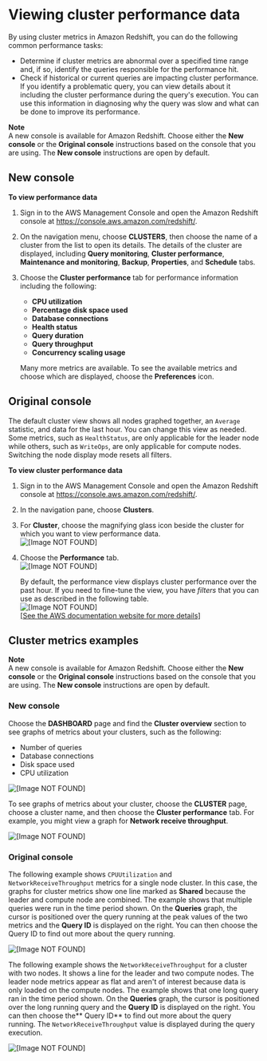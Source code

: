 # Viewing cluster performance data<a name="performance-metrics-perf"></a>

By using cluster metrics in Amazon Redshift, you can do the following common performance tasks:
+ Determine if cluster metrics are abnormal over a specified time range and, if so, identify the queries responsible for the performance hit\.
+ Check if historical or current queries are impacting cluster performance\. If you identify a problematic query, you can view details about it including the cluster performance during the query's execution\. You can use this information in diagnosing why the query was slow and what can be done to improve its performance\.

**Note**  
A new console is available for Amazon Redshift\. Choose either the **New console** or the **Original console** instructions based on the console that you are using\. The **New console** instructions are open by default\.

## New console<a name="cluster-performance-metric"></a>

**To view performance data**

1. Sign in to the AWS Management Console and open the Amazon Redshift console at [https://console\.aws\.amazon\.com/redshift/](https://console.aws.amazon.com/redshift/)\.

1. On the navigation menu, choose **CLUSTERS**, then choose the name of a cluster from the list to open its details\. The details of the cluster are displayed, including **Query monitoring**, **Cluster performance**, **Maintenance and monitoring**, **Backup**, **Properties**, and **Schedule** tabs\.

1. Choose the **Cluster performance** tab for performance information including the following:
   + **CPU utilization**
   + **Percentage disk space used**
   + **Database connections**
   + **Health status**
   + **Query duration**
   + **Query throughput**
   + **Concurrency scaling usage**

   Many more metrics are available\. To see the available metrics and choose which are displayed, choose the **Preferences** icon\.

## Original console<a name="cluster-performance-metric-originalconsole"></a>

The default cluster view shows all nodes graphed together, an `Average` statistic, and data for the last hour\. You can change this view as needed\. Some metrics, such as `HealthStatus`, are only applicable for the leader node while others, such as `WriteOps`, are only applicable for compute nodes\. Switching the node display mode resets all filters\. 

**To view cluster performance data**

1. Sign in to the AWS Management Console and open the Amazon Redshift console at [https://console\.aws\.amazon\.com/redshift/](https://console.aws.amazon.com/redshift/)\.

1. In the navigation pane, choose **Clusters**\.

1. For **Cluster**, choose the magnifying glass icon beside the cluster for which you want to view performance data\.  
![\[Image NOT FOUND\]](http://docs.aws.amazon.com/redshift/latest/mgmt/images/cm-metrics-10.png)

1. Choose the **Performance** tab\.  
![\[Image NOT FOUND\]](http://docs.aws.amazon.com/redshift/latest/mgmt/images/cm-metrics-20.png)

   By default, the performance view displays cluster performance over the past hour\. If you need to fine\-tune the view, you have *filters* that you can use as described in the following table\.  
![\[Image NOT FOUND\]](http://docs.aws.amazon.com/redshift/latest/mgmt/images/cm-metrics-30.png)    
[\[See the AWS documentation website for more details\]](http://docs.aws.amazon.com/redshift/latest/mgmt/performance-metrics-perf.html)

## Cluster metrics examples<a name="performance-metrics-examples"></a>

**Note**  
A new console is available for Amazon Redshift\. Choose either the **New console** or the **Original console** instructions based on the console that you are using\. The **New console** instructions are open by default\.

### New console<a name="cluster-metrics-examples"></a>

Choose the **DASHBOARD** page and find the **Cluster overview** section to see graphs of metrics about your clusters, such as the following: 
+ Number of queries
+ Database connections
+ Disk space used
+ CPU utilization

![\[Image NOT FOUND\]](http://docs.aws.amazon.com/redshift/latest/mgmt/images/mgmt-cluster-overview-v1.png)

To see graphs of metrics about your cluster, choose the **CLUSTER** page, choose a cluster name, and then choose the **Cluster performance** tab\. For example, you might view a graph for **Network receive throughput**\. 

![\[Image NOT FOUND\]](http://docs.aws.amazon.com/redshift/latest/mgmt/images/mgmt-cluster-networkreceivethroughput-v1.png)

### Original console<a name="cluster-metrics-examples-originalconsole"></a>

The following example shows `CPUUtilization` and `NetworkReceiveThroughput` metrics for a single node cluster\. In this case, the graphs for cluster metrics show one line marked as **Shared** because the leader and compute node are combined\. The example shows that multiple queries were run in the time period shown\. On the **Queries** graph, the cursor is positioned over the query running at the peak values of the two metrics and the **Query ID** is displayed on the right\. You can then choose the Query ID to find out more about the query running\. 

![\[Image NOT FOUND\]](http://docs.aws.amazon.com/redshift/latest/mgmt/images/cm-metrics-40.png)

The following example shows the `NetworkReceiveThroughput` for a cluster with two nodes\. It shows a line for the leader and two compute nodes\. The leader node metrics appear as flat and aren't of interest because data is only loaded on the compute nodes\. The example shows that one long query ran in the time period shown\. On the **Queries** graph, the cursor is positioned over the long running query and the **Query ID** is displayed on the right\. You can then choose the** Query ID** to find out more about the query running\. The `NetworkReceiveThroughput` value is displayed during the query execution\. 

![\[Image NOT FOUND\]](http://docs.aws.amazon.com/redshift/latest/mgmt/images/cm-metrics-60.png)